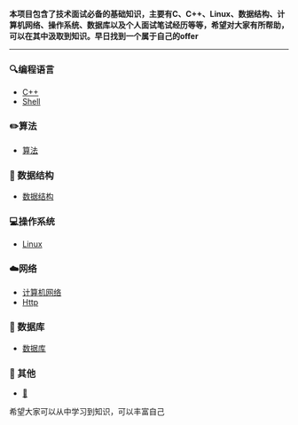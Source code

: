 **本项目包含了技术面试必备的基础知识，主要有C、C++、Linux、数据结构、计算机网络、操作系统、数据库以及个人面试笔试经历等等，希望对大家有所帮助，可以在其中汲取到知识。早日找到一个属于自己的offer**

-------

### :mag:编程语言 

- [C++](https://github.com/YKitty/Notes/tree/master/notes/C%2B%2B )
- [Shell](https://github.com/YKitty/Notes/tree/master/notes/Shell  )

### ✏️算法

- [算法](https://github.com/YKitty/Notes/tree/master/notes/Algorithm )

### 🎯 数据结构 

- [数据结构](https://github.com/YKitty/Notes/tree/master/notes/DS )

### 💻操作系统

- [Linux](https://github.com/YKitty/Notes/tree/master/notes/Linux )

### ☁️网络

- [计算机网络](https://github.com/YKitty/Notes/tree/master/notes/Network/%E8%AE%A1%E7%AE%97%E6%9C%BA%E7%BD%91%E7%BB%9C )
- [Http](https://github.com/YKitty/Notes/tree/master/notes/Network/http )

### 💾 数据库

- [数据库](https://github.com/YKitty/Notes/tree/master/notes/Mysql )

### 📖 其他 

- [ :dizzy: ](https://github.com/YKitty/Notes/tree/master/notes/Other )

希望大家可以从中学习到知识，可以丰富自己


